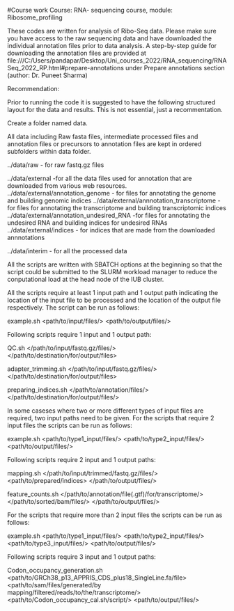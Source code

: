 #Course work
Course: RNA- sequencing course, module: Ribosome_profiling

These codes are written for analysis of Ribo-Seq data. Please make sure you have access to the raw sequencing data and have downloaded the individual annotation files prior to data analysis. A step-by-step guide for downloading the annotation files are provided at file:///C:/Users/pandapar/Desktop/Uni_courses_2022/RNA_sequencing/RNASeq_2022_RP.html#prepare-annotations under Prepare annotations section (author: Dr. Puneet Sharma)

Recommendation:

Prior to running the code it is suggested to have the following structured layout for the data and results. This is not essential, just a recommentation.

Create a folder named data.

All data including Raw fasta files, intermediate processed files and annotation files or precursors to annotation files are kept in ordered subfolders within data folder.

../data/raw - for raw fastq.gz files

../data/external -for all the data files used for annotation that are downloaded from various web resources.
../data/external/annotation_genome - for files for annotating the genome and building genomic indices
../data/external/annnotation_transcriptome -for  files for annotating the transcriptome and building transcriptomic indices 
../data/external/annotation_undesired_RNA -for  files for annotating the undesired RNA and building indices for undesired RNAs
../data/external/indices - for indices that are made from the downloaded annnotations
   
    
../data/interim - for all the processed data
 
 
All the scripts are written with SBATCH options at the beginning so that the script could be submitted to the SLURM workload manager to reduce the conputational load at the head node of the IUB cluster.

All the scripts require at least 1 input path and 1 output path indicating the location of the input file to be processed and the location of the output file respectively. The script can be run as follows:

example.sh <path/to/input/files/> <path/to/output/files/>

Following scripts require 1 input and 1 output path:

QC.sh </path/to/input/fastq.gz/files/> </path/to/destination/for/output/files>

adapter_trimming.sh </path/to/input/fastq.gz/files/> </path/to/destination/for/output/files>

preparing_indices.sh </path/to/annotation/files/> </path/to/destination/for/output/files/>


In some caseses where two or more different types of input files are required, two input paths need to be given. For the scripts that require 2 input files the scripts can be run as follows:

example.sh <path/to/type1_input/files/> <path/to/type2_input/files/> <path/to/output/files/>

Following scripts require 2 input and 1 output paths:
 
mapping.sh </path/to/input/trimmed/fastq.gz/files/> <path/to/prepared/indices> </path/to/output/files/>

feature_counts.sh </path/to/annotation/file(.gtf)/for/transcriptome/> </path/to/sorted/bam/files/> </path/to/output/files/>

For the scripts that require more than 2 input files the scripts can be run as follows:
 
example.sh <path/to/type1_input/files/> <path/to/type2_input/files/> <path/to/type3_input/files/> <path/to/output/files/>
 
Following scripts require 3 input and 1 output paths:

Codon_occupancy_generation.sh <path/to/GRCh38_p13_APPRIS_CDS_plus18_SingleLine.fa/file> <path/to/sam/files/generated/by mapping/filtered/reads/to/the/transcriptome/> <path/to/Codon_occupancy_cal.sh/script/> <path/to/output/files/>
 







